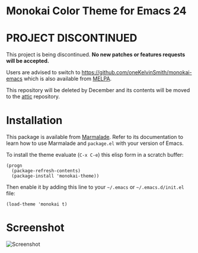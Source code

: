 Monokai Color Theme for Emacs 24
================================

PROJECT DISCONTINUED
====================

This project is being discontinued. **No new patches or features requests will be accepted.**

Users are advised to switch to <https://github.com/oneKelvinSmith/monokai-emacs> which is also
available from [MELPA](http://melpa.milkbox.net/).

This repository will be deleted by December and its contents will be moved to the
[attic](https://github.com/lvillani/attic) repository.




Installation
============

This package is available from [Marmalade](http://marmalade-repo.org/). Refer
to its documentation to learn how to use Marmalade and `package.el` with your
version of Emacs.

To install the theme evaluate (`C-x C-e`) this elisp form in a scratch buffer:

    (progn
      (package-refresh-contents)
      (package-install 'monokai-theme))

Then enable it by adding this line to your `~/.emacs` or `~/.emacs.d/init.el`
file:

    (load-theme 'monokai t)




Screenshot
==========

![Screenshot](https://raw.github.com/lvillani/el-monokai-theme/master/screenshot/intel_panel.png)
